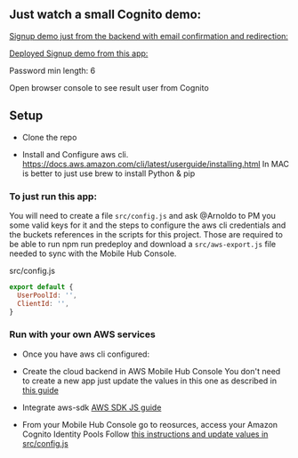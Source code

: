 ## Just watch a small Cognito demo:
[Signup demo just from the backend with email confirmation and redirection:](
https://xteamintegrationtesting.auth.us-east-1.amazoncognito.com/signup?response_type=token&client_id=4flhu2hgtmm513v1haiab76bvn&redirect_uri=https://www.beachbodyondemand.com/)

[Deployed Signup demo from this app:](http://xteamintegrationtest-hosting-mobilehub-1813410687.s3-website-us-east-1.amazonaws.com/)

Password min length: 6

Open browser console to see result user from Cognito

## Setup
- Clone the repo

- Install and Configure aws cli. 
https://docs.aws.amazon.com/cli/latest/userguide/installing.html
In MAC is better to just use brew to install Python & pip

### To just run this app:
You will need to create a file `src/config.js` and ask @Arnoldo to PM you some valid keys for it and the steps to configure the aws cli credentials and the buckets references in the scripts for this project. Those are required to be able to run npm run predeploy and download a `src/aws-export.js` file needed to sync with the Mobile Hub Console.

src/config.js
```js
export default {
  UserPoolId: '',
  ClientId: '',
}
```

### Run with your own AWS services

- Once you have aws cli configured:

-  Create the cloud backend in AWS Mobile Hub Console
You don't need to create a new app just update the values in this one as described in [this guide](https://aws.amazon.com/blogs/mobile/deploy-a-react-app-to-s3-and-cloudfront-with-aws-mobile-hub/)

- Integrate aws-sdk
[AWS SDK JS guide](https://aws.amazon.com/blogs/mobile/integrate-the-aws-sdk-for-javascript-into-a-react-app/)

- From your Mobile Hub Console go to reosurces, access your Amazon Cognito Identity Pools 
Follow [this instructions and update values in src/config.js](https://docs.aws.amazon.com/cognito/latest/developerguide/cognito-user-pool-as-user-directory.html)
